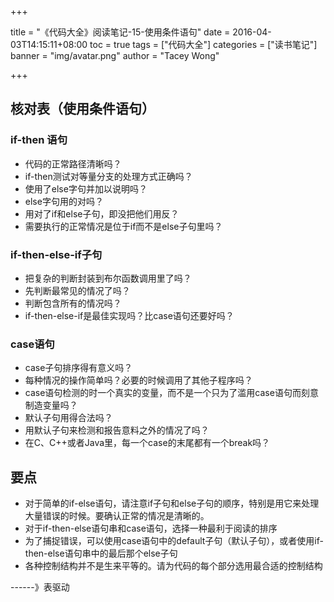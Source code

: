 +++

title = "《代码大全》阅读笔记-15-使用条件语句"
date = 2016-04-03T14:15:11+08:00
toc = true
tags = ["代码大全"]
categories = ["读书笔记"]
banner = "img/avatar.png"
author = "Tacey Wong"

+++

## 核对表（使用条件语句）

### if-then 语句

+ 代码的正常路径清晰吗？
+ if-then测试对等量分支的处理方式正确吗？
+ 使用了else字句并加以说明吗？
+ else字句用的对吗？
+ 用对了if和else子句，即没把他们用反？
+ 需要执行的正常情况是位于if而不是else子句里吗？

### if-then-else-if子句

+ 把复杂的判断封装到布尔函数调用里了吗？
+ 先判断最常见的情况了吗？
+ 判断包含所有的情况吗？
+ if-then-else-if是最佳实现吗？比case语句还要好吗？

### case语句

+ case子句排序得有意义吗？
+ 每种情况的操作简单吗？必要的时候调用了其他子程序吗？
+ case语句检测的时一个真实的变量，而不是一个只为了滥用case语句而刻意制造变量吗？
+ 默认子句用得合法吗？
+ 用默认子句来检测和报告意料之外的情况了吗？
+ 在C、C++或者Java里，每一个case的末尾都有一个break吗？


## 要点

+ 对于简单的if-else语句，请注意if子句和else子句的顺序，特别是用它来处理大量错误的时候。要确认正常的情况是清晰的。
+ 对于if-then-else语句串和case语句，选择一种最利于阅读的排序
+ 为了捕捉错误，可以使用case语句中的default子句（默认子句），或者使用if-then-else语句串中的最后那个else子句
+ 各种控制结构并不是生来平等的。请为代码的每个部分选用最合适的控制结构


------》表驱动